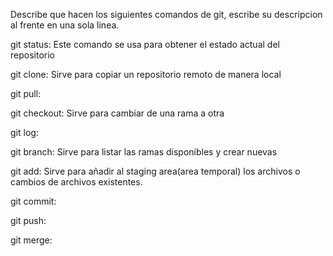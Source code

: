 Describe que hacen los siguientes comandos de git, escribe su descripcion al frente en una sola linea.

git status: Este comando se usa para obtener el estado actual del repositorio

git clone: Sirve para copiar un repositorio remoto de manera local

git pull:

git checkout: Sirve para cambiar de una rama a otra

git log:

git branch: Sirve para listar las ramas disponibles y crear nuevas

git add: Sirve para añadir al staging area(area temporal)
los archivos o cambios de archivos existentes.

git commit:

git push:

git merge:
